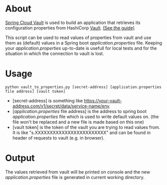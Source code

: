 # About
[Spring Cloud Vault](https://cloud.spring.io/spring-cloud-vault/) is used to build an application that retrieves its configuration properties from HashiCorp [Vault](https://www.vaultproject.io/). [(See the guide)](https://spring.io/guides/gs/vault-config/)

This script can be used to read values of properties from vault and use them as (default) values in a Spring boot *application.properties* file. Keeping your *application.properties* up-to-date is usefull for local tests and for the situation in which the connection to vault is lost.
# Usage
```
python vault_to_properties.py [secret-address] [application.properties file address] [vault token]
```
- \[secret-address\] is something like https://your-vault-address.com/v1/secret/data/service-name/env.
- \[*application.properties* file address\] is the address to spring boot *application.properties* file which is used to write default values on. (the file won't be replaced and a new file is made based on this one)
- \[vault token\] is the token of the vault you are trying to read values from. It is like "s.XXXXXXXXXXXXXXXXXXXXXXXX" and can be found in header of requests to vault (e.g. in browser).
# Output
The values retrieved from vault will be printed on console and the new *application.properties* file is generated in current working directory.